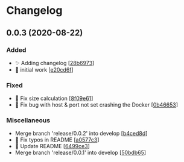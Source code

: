 # Changelog

<a name="0.0.3"></a>
## 0.0.3 (2020-08-22)

### Added

- ✨ Adding changelog [[28b6973](https://github.com/amoutonbrady/gupload/commit/28b697347d4673876e34fdbeeebe66f69a1eefe0)]
- 🎉 initial work [[e20cd6f](https://github.com/amoutonbrady/gupload/commit/e20cd6fd921b2264078f46f6b1d19f55e1b1386b)]

### Fixed

- 🐛 Fix size calculation [[8f09e61](https://github.com/amoutonbrady/gupload/commit/8f09e61966b0da310211480cf477b48d06b989a4)]
- 🐛 Fix bug with host &amp; port not set crashing the Docker [[0b46653](https://github.com/amoutonbrady/gupload/commit/0b466530213b8ac58d341a3141e8a674357fcc46)]

### Miscellaneous

-  Merge branch &#x27;release/0.0.2&#x27; into develop [[b4ced8d](https://github.com/amoutonbrady/gupload/commit/b4ced8d6d0d1cbb8fd6c6311a43b107642d95138)]
- 📝 Fix typos in README [[a0577c3](https://github.com/amoutonbrady/gupload/commit/a0577c3bd9ce035dfdf83542d33b14e8f935c6f3)]
- 📝 Update README [[6499ce3](https://github.com/amoutonbrady/gupload/commit/6499ce37da8b8aa909f41e6314bffd917853dee3)]
-  Merge branch &#x27;release/0.0.1&#x27; into develop [[50bdb65](https://github.com/amoutonbrady/gupload/commit/50bdb65d083936073f5f28e77533b040fce74d04)]



